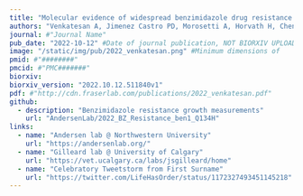 ```yaml
---
title: "Molecular evidence of widespread benzimidazole drug resistance in *Ancylostoma caninum* from domestic dogs throughout the USA and discovery of a novel isotype-1 β-tubulin benzimidazole resistance mutation"
authors: "Venkatesan A, Jimenez Castro PD, Morosetti A, Horvath H, Chen R,  Redman E, Dunn K, Collins JB, **Fraser JS**, Andersen EC, Kaplan RM, Gilleard JS."
journal: #"Journal Name"
pub_date: "2022-10-12" #Date of journal publication, NOT BIORXIV UPLOAD
image: "/static/img/pub/2022_venkatesan.png" #Minimum dimensions of
pmid: #"########"
pmcid: #"PMC#######"
biorxiv:
biorxiv_version: "2022.10.12.511840v1"
pdf: #"http://cdn.fraserlab.com/publications/2022_venkatesan.pdf"
github:
  - description: "Benzimidazole resistance growth measurements"
    url: "AndersenLab/2022_BZ_Resistance_ben1_Q134H"
links:
  - name: "Andersen lab @ Northwestern University"
    url: "https://andersenlab.org/"
  - name: "Gilleard lab @ University of Calgary"
    url: "https://vet.ucalgary.ca/labs/jsgilleard/home"
  - name: "Celebratory Tweetstorm from First Surname"
    url: "https://twitter.com/LifeHasOrder/status/1172327493451145218"
---
```

